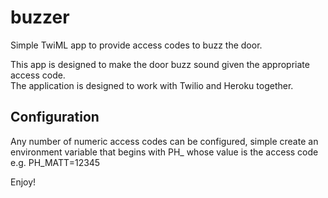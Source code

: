 # buzzer

Simple TwiML app to provide access codes to buzz the door.  

This app is designed to make the door buzz sound given the appropriate access code.  
The application is designed to work with Twilio and Heroku together.
 
## Configuration

Any number of numeric access codes can be configured, simple create an environment
variable that begins with PH_ whose value is the access code e.g. PH_MATT=12345

Enjoy!

